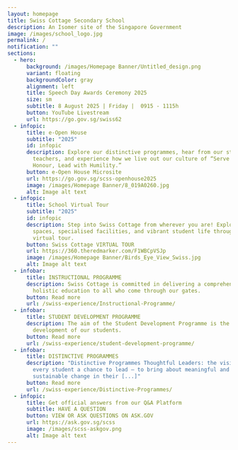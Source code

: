```yaml
---
layout: homepage
title: Swiss Cottage Secondary School
description: An Isomer site of the Singapore Government
image: /images/school_logo.jpg
permalink: /
notification: ""
sections:
  - hero:
      background: /images/Homepage Banner/Untitled_design.png
      variant: floating
      backgroundColor: gray
      alignment: left
      title: Speech Day Awards Ceremony 2025
      size: sm
      subtitle: 8 August 2025 | Friday |  0915 - 1115h
      button: YouTube Livestream
      url: https://go.gov.sg/swiss62
  - infopic:
      title: e-Open House
      subtitle: "2025"
      id: infopic
      description: Explore our distinctive programmes, hear from our students and
        teachers, and experience how we live out our culture of “Serve with
        Honour, Lead with Humility.”
      button: e-Open House Microsite
      url: https://go.gov.sg/scss-openhouse2025
      image: /images/Homepage Banner/8_019A0260.jpg
      alt: Image alt text
  - infopic:
      title: School Virtual Tour
      subtitle: "2025"
      id: infopic
      description: Step into Swiss Cottage from wherever you are! Explore our learning
        spaces, specialised facilities, and vibrant student life through our
        virtual tour.
      button: Swiss Cottage VIRTUAL TOUR
      url: https://360.theredmarker.com/F1WBCpVSJp
      image: /images/Homepage Banner/Birds_Eye_View_Swiss.jpg
      alt: Image alt text
  - infobar:
      title: INSTRUCTIONAL PROGRAMME
      description: Swiss Cottage is committed in delivering a comprehensive and
        holistic education to all who come through our gates.
      button: Read more
      url: /swiss-experience/Instructional-Programme/
  - infobar:
      title: STUDENT DEVELOPMENT PROGRAMME
      description: The aim of the Student Development Programme is the holistic
        development of our students.
      button: Read more
      url: /swiss-experience/student-development-programme/
  - infobar:
      title: DISTINCTIVE PROGRAMMES
      description: "Distinctive Programmes Thoughtful Leaders: the vision of giving
        every student a chance to lead – to bring about meaningful and
        sustainable change in their [...]"
      button: Read more
      url: /swiss-experience/Distinctive-Programmes/
  - infopic:
      title: Get official answers from our Q&A Platform
      subtitle: HAVE A QUESTION
      button: VIEW OR ASK QUESTIONS ON ASK.GOV
      url: https://ask.gov.sg/scss
      image: /images/scss-askgov.png
      alt: Image alt text
---
```

